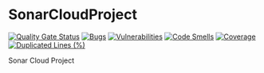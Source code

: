# SonarCloudProject

[![Quality Gate Status](https://sonarcloud.io/api/project_badges/measure?project=xorz57_SonarCloudProject&metric=alert_status)](https://sonarcloud.io/summary/new_code?id=xorz57_SonarCloudProject)
[![Bugs](https://sonarcloud.io/api/project_badges/measure?project=xorz57_SonarCloudProject&metric=bugs)](https://sonarcloud.io/summary/new_code?id=xorz57_SonarCloudProject)
[![Vulnerabilities](https://sonarcloud.io/api/project_badges/measure?project=xorz57_SonarCloudProject&metric=vulnerabilities)](https://sonarcloud.io/summary/new_code?id=xorz57_SonarCloudProject)
[![Code Smells](https://sonarcloud.io/api/project_badges/measure?project=xorz57_SonarCloudProject&metric=code_smells)](https://sonarcloud.io/summary/new_code?id=xorz57_SonarCloudProject)
[![Coverage](https://sonarcloud.io/api/project_badges/measure?project=xorz57_SonarCloudProject&metric=coverage)](https://sonarcloud.io/summary/new_code?id=xorz57_SonarCloudProject)
[![Duplicated Lines (%)](https://sonarcloud.io/api/project_badges/measure?project=xorz57_SonarCloudProject&metric=duplicated_lines_density)](https://sonarcloud.io/summary/new_code?id=xorz57_SonarCloudProject)

Sonar Cloud Project
